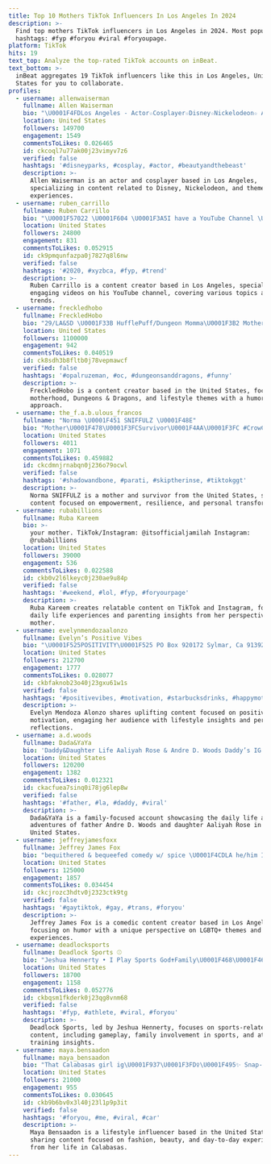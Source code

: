 ```yaml
---
title: Top 10 Mothers TikTok Influencers In Los Angeles In 2024
description: >-
  Find top mothers TikTok influencers in Los Angeles in 2024. Most popular
  hashtags: #fyp #foryou #viral #foryoupage.
platform: TikTok
hits: 19
text_top: Analyze the top-rated TikTok accounts on inBeat.
text_bottom: >-
  inBeat aggregates 19 TikTok influencers like this in Los Angeles, United
  States for you to collaborate.
profiles:
  - username: allenwaiserman
    fullname: Allen Waiserman
    bio: "\U0001F4FDLos Angeles - Actor☆Cosplayer☆Disney☆Nickelodeon☆ Amazon Video☆Theme Parks☆ \U0001F308"
    location: United States
    followers: 149700
    engagement: 1549
    commentsToLikes: 0.026465
    id: ckcoql7u77ak00j23vimyv7z6
    verified: false
    hashtags: '#disneyparks, #cosplay, #actor, #beautyandthebeast'
    description: >-
      Allen Waiserman is an actor and cosplayer based in Los Angeles,
      specializing in content related to Disney, Nickelodeon, and theme park
      experiences.
  - username: ruben_carrillo
    fullname: Ruben Carrillo
    bio: "\U0001F57022 \U0001F604 \U0001F3A5I have a YouTube Channel \U0001F4BB \U0001F9F8Thanks for 25k !\U0001F388 \U0001F307Los Angeles, CA\U0001F303"
    location: United States
    followers: 24800
    engagement: 831
    commentsToLikes: 0.052915
    id: ck9pmqunfazpa0j7827q8l6nw
    verified: false
    hashtags: '#2020, #xyzbca, #fyp, #trend'
    description: >-
      Ruben Carrillo is a content creator based in Los Angeles, specializing in
      engaging videos on his YouTube channel, covering various topics and
      trends.
  - username: freckledhobo
    fullname: FreckledHobo
    bio: "29/LA&SD \U0001F33B HufflePuff/Dungeon Momma\U0001F3B2 Mother of \U0001F9C0boys \U0001F98AIMDB: Katy Ford\U0001F982"
    location: United States
    followers: 1100000
    engagement: 942
    commentsToLikes: 0.040519
    id: ck8sdh3b8fltb0j78vepmawcf
    verified: false
    hashtags: '#opalruzeman, #oc, #dungeonsanddragons, #funny'
    description: >-
      FreckledHobo is a content creator based in the United States, focusing on
      motherhood, Dungeons & Dragons, and lifestyle themes with a humorous
      approach.
  - username: the_f.a.b.ulous_francos
    fullname: "Norma \U0001F451 SNIFFULZ \U0001F48E"
    bio: "Mother\U0001F478\U0001F3FCSurvivor\U0001F4AA\U0001F3FC #CrowClan #angelnorma324 \U0001F607Be the Change You Want to Se"
    location: United States
    followers: 4011
    engagement: 1071
    commentsToLikes: 0.459882
    id: ckcdmnjrnabqn0j236o79ocwl
    verified: false
    hashtags: '#shadowandbone, #parati, #skiptherinse, #tiktokggt'
    description: >-
      Norma SNIFFULZ is a mother and survivor from the United States, sharing
      content focused on empowerment, resilience, and personal transformation.
  - username: rubabillions
    fullname: Ruba Kareem
    bio: >-
      your mother. TikTok/Instagram: @itsofficialjamilah Instagram:
      @rubabillions
    location: United States
    followers: 39000
    engagement: 536
    commentsToLikes: 0.022588
    id: ckb0v2l6lkeyc0j230ae9u84p
    verified: false
    hashtags: '#weekend, #lol, #fyp, #foryourpage'
    description: >-
      Ruba Kareem creates relatable content on TikTok and Instagram, focusing on
      daily life experiences and parenting insights from her perspective as a
      mother.
  - username: evelynmendozaalonzo
    fullname: Evelyn’s Positive Vibes
    bio: "\U0001F525POSITIVITY\U0001F525 PO Box 920172 Sylmar, Ca 91392 CashApp:$xeve41 My Amazon Wish\U0001F447\U0001F3FC"
    location: United States
    followers: 212700
    engagement: 1777
    commentsToLikes: 0.028077
    id: ckbfaknob23o40j23gxu61w1s
    verified: false
    hashtags: '#positivevibes, #motivation, #starbucksdrinks, #happymothersday'
    description: >-
      Evelyn Mendoza Alonzo shares uplifting content focused on positivity and
      motivation, engaging her audience with lifestyle insights and personal
      reflections.
  - username: a.d.woods
    fullname: Dada&YaYa
    bio: 'Daddy&Daughter Life Aaliyah Rose & Andre D. Woods Daddy’s IG: @a.d.woods'
    location: United States
    followers: 120200
    engagement: 1382
    commentsToLikes: 0.012321
    id: ckacfuea7sinq0i78jg6lep8w
    verified: false
    hashtags: '#father, #la, #daddy, #viral'
    description: >-
      Dada&YaYa is a family-focused account showcasing the daily life and
      adventures of father Andre D. Woods and daughter Aaliyah Rose in the
      United States.
  - username: jeffreyjamesfoxx
    fullname: Jeffrey James Fox
    bio: "bequithered & bequeefed comedy w/ spice \U0001F4CDLA he/him IG/venmo @jeffreyjamesfoxx"
    location: United States
    followers: 125000
    engagement: 1857
    commentsToLikes: 0.034454
    id: ckcjrozc3hdtv0j2323ctk9tg
    verified: false
    hashtags: '#gaytiktok, #gay, #trans, #foryou'
    description: >-
      Jeffrey James Fox is a comedic content creator based in Los Angeles,
      focusing on humor with a unique perspective on LGBTQ+ themes and
      experiences.
  - username: deadlocksports
    fullname: Deadlock Sports ⚾️
    bio: "Jeshua Hennerty • I Play Sports God✝️Family\U0001F468‍\U0001F469‍\U0001F466‍\U0001F466Sports⚾️\U0001F3C8\U0001F93C‍♂️ Goal 20k"
    location: United States
    followers: 18700
    engagement: 1158
    commentsToLikes: 0.052776
    id: ckbqsm1fkderk0j23qg8vnm68
    verified: false
    hashtags: '#fyp, #athlete, #viral, #foryou'
    description: >-
      Deadlock Sports, led by Jeshua Hennerty, focuses on sports-related
      content, including gameplay, family involvement in sports, and athletic
      training insights.
  - username: maya.bensaadon
    fullname: maya_bensaadon
    bio: "That Calabasas girl ig\U0001F937\U0001F3FD‍♀️\U0001F495✨ Snap- mayabensaadonn 50k?"
    location: United States
    followers: 21000
    engagement: 955
    commentsToLikes: 0.030645
    id: ckb9b6bv0x3l40j23l1p9p3it
    verified: false
    hashtags: '#foryou, #me, #viral, #car'
    description: >-
      Maya Bensaadon is a lifestyle influencer based in the United States,
      sharing content focused on fashion, beauty, and day-to-day experiences
      from her life in Calabasas.
---
```


